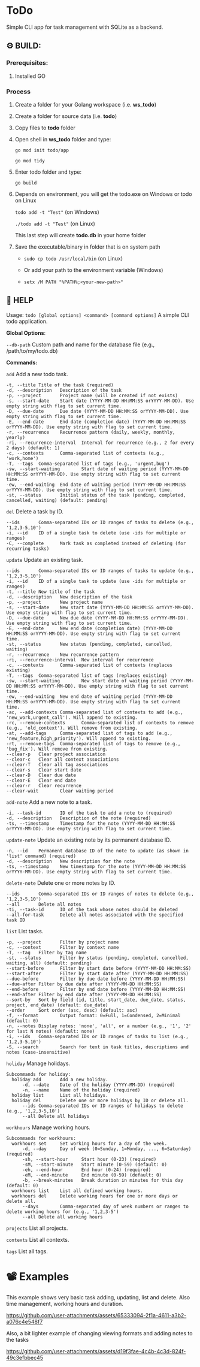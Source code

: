 # ToDo
Simple CLI app for task management with SQLite as a backend.


## ⚙️ BUILD:

### Prerequisites:
1. Installed GO

### Process
1. Create a folder for your Golang workspace (i.e. **ws_todo**)
2. Create a folder for source data (i.e. **todo**)
3. Copy files to **todo** folder
4. Open shell in **ws_todo** folder and type:
   
   `go mod init todo/app`
     
   `go mod tidy`
6. Enter todo folder and type:

   `go build`
8. Depends on environment, you will get the todo.exe on Windows or todo on Linux

   `todo add -t "Test"`   (on Windows)
    
   `./todo add -t "Test"` (on Linux)

    This last step will create **todo.db** in your home folder
10. Save the executable/binary in folder that is on system path
    * `sudo cp todo /usr/local/bin` (on Linux)
  
    * Or add your path to the environment variable (Windows)
    * `setx /M PATH "%PATH%;<your-new-path>"`
    


## 🎒 HELP


Usage: `todo [global options] <command> [command options]`
  A simple CLI todo application.

**Global Options**:

  `--db-path`     Custom path and name for the database file (e.g., /path/to/my/todo.db)

**Commands:**

  `add`  Add a new todo task.
  
    -t, --title Title of the task (required)
    -d, --description   Description of the task
    -p, --project       Project name (will be created if not exists)
    -s, --start-date    Start date (YYYY-MM-DD HH:MM:SS orYYYY-MM-DD). Use empty string with flag to set current time.
    -D, --due-date      Due date (YYYY-MM-DD HH:MM:SS orYYYY-MM-DD). Use empty string with flag to set current time.
    -E, --end-date      End date (completion date) (YYYY-MM-DD HH:MM:SS orYYYY-MM-DD). Use empty string with flag to set current time.
    -r, --recurrence    Recurrence pattern (daily, weekly, monthly, yearly)
    -ri, --recurrence-interval  Interval for recurrence (e.g., 2 for every 2 days) (default: 1)
    -c, --contexts      Comma-separated list of contexts (e.g., 'work,home')
    -T, --tags  Comma-separated list of tags (e.g., 'urgent,bug')
    -sw, --start-waiting        Start date of waiting period (YYYY-MM-DD HH:MM:SS orYYYY-MM-DD). Use empty string with flag to set current time.
    -ew, --end-waiting  End date of waiting period (YYYY-MM-DD HH:MM:SS orYYYY-MM-DD). Use empty string with flag to set current time.
    -st, --status       Initial status of the task (pending, completed, cancelled, waiting) (default: pending)


  `del`   Delete a task by ID.
  
    --ids       Comma-separated IDs or ID ranges of tasks to delete (e.g., '1,2,3-5,10')
    -i, --id    ID of a single task to delete (use -ids for multiple or ranges)
    -C, --complete      Mark task as completed instead of deleting (for recurring tasks)

  `update`        Update an existing task.
  
    --ids       Comma-separated IDs or ID ranges of tasks to update (e.g., '1,2,3-5,10')
    -i, --id    ID of a single task to update (use -ids for multiple or ranges)
    -t, --title New title of the task
    -d, --description   New description of the task
    -p, --project       New project name
    -s, --start-date    New start date (YYYY-MM-DD HH:MM:SS orYYYY-MM-DD). Use empty string with flag to set current time.
    -D, --due-date      New due date (YYYY-MM-DD HH:MM:SS orYYYY-MM-DD). Use empty string with flag to set current time.
    -E, --end-date      New end date (completion date) (YYYY-MM-DD HH:MM:SS orYYYY-MM-DD). Use empty string with flag to set current time.
    -st, --status       New status (pending, completed, cancelled, waiting)
    -r, --recurrence    New recurrence pattern
    -ri, --recurrence-interval  New interval for recurrence
    -c, --contexts      Comma-separated list of contexts (replaces existing)
    -T, --tags  Comma-separated list of tags (replaces existing)
    -sw, --start-waiting        New start date of waiting period (YYYY-MM-DD HH:MM:SS orYYYY-MM-DD). Use empty string with flag to set current time.
    -ew, --end-waiting  New end date of waiting period (YYYY-MM-DD HH:MM:SS orYYYY-MM-DD). Use empty string with flag to set current time.
    -ac, --add-contexts Comma-separated list of contexts to add (e.g., 'new_work,urgent_call'). Will append to existing.
    -rc, --remove-contexts      Comma-separated list of contexts to remove (e.g., 'old_context'). Will remove from existing.
    -at, --add-tags     Comma-separated list of tags to add (e.g., 'new_feature,high_priority'). Will append to existing.
    -rt, --remove-tags  Comma-separated list of tags to remove (e.g., 'bug_fix'). Will remove from existing.
    --clear-p   Clear project association
    --clear-c   Clear all context associations
    --clear-T   Clear all tag associations
    --clear-s   Clear start date
    --clear-D   Clear due date
    --clear-E   Clear end date
    --clear-r   Clear recurrence
    --clear-wait        Clear waiting period


  `add-note`      Add a new note to a task.
  
    -i, --task-id       ID of the task to add a note to (required)
    -d, --description   Description of the note (required)
    -ts, --timestamp    Timestamp for the note (YYYY-MM-DD HH:MM:SS orYYYY-MM-DD). Use empty string with flag to set current time.


  `update-note`   Update an existing note by its permanent database ID.
  
    -n, --id    Permanent database ID of the note to update (as shown in 'list' command) (required)
    -d, --description   New description for the note
    -ts, --timestamp    New timestamp for the note (YYYY-MM-DD HH:MM:SS orYYYY-MM-DD). Use empty string with flag to set current time.

  `delete-note`   Delete one or more notes by ID.
  
    --ids       Comma-separated IDs or ID ranges of notes to delete (e.g., '1,2,3-5,10')
    --all       Delete all notes
    -ti, --task-id      ID of the task whose notes should be deleted
    --all-for-task      Delete all notes associated with the specified task ID


  `list`  List tasks.
  
    -p, --project       Filter by project name
    -c, --context       Filter by context name
    -T, --tag   Filter by tag name
    -st, --status       Filter by status (pending, completed, cancelled, waiting, all) (default: pending)
    --start-before      Filter by start date before (YYYY-MM-DD HH:MM:SS)
    --start-after       Filter by start date after (YYYY-MM-DD HH:MM:SS)
    --due-before        Filter by due date before (YYYY-MM-DD HH:MM:SS)
    --due-after Filter by due date after (YYYY-MM-DD HH:MM:SS)
    --end-before        Filter by end date before (YYYY-MM-DD HH:MM:SS)
    --end-after Filter by end date after (YYYY-MM-DD HH:MM:SS)
    --sort-by   Sort by field (id, title, start_date, due_date, status, project, end_date) (default: due_date)
    --order     Sort order (asc, desc) (default: asc)
    -f, --format        Output format: 0=Full, 1=Condensed, 2=Minimal (default: 0)
    -n, --notes Display notes: 'none', 'all', or a number (e.g., '1', '2' for last N notes) (default: none)
    -i, --ids   Comma-separated IDs or ID ranges of tasks to list (e.g., '1,2,3-5,10')
    -S, --search        Search for text in task titles, descriptions and notes (case-insensitive)



  `holiday`       Manage holidays.
  
    Subcommands for holiday:
      holiday add       Add a new holiday.
          -d, --date    Date of the holiday (YYYY-MM-DD) (required)
          -n, --name    Name of the holiday (required)
      holiday list      List all holidays.
      holiday del       Delete one or more holidays by ID or delete all.
          --ids Comma-separated IDs or ID ranges of holidays to delete (e.g., '1,2,3-5,10')
          --all Delete all holidays

  `workhours`     Manage working hours.
  
    Subcommands for workhours:
      workhours set     Set working hours for a day of the week.
          -d, --day     Day of week (0=Sunday, 1=Monday, ..., 6=Saturday) (required)
          -sh, --start-hour     Start hour (0-23) (required)
          -sM, --start-minute   Start minute (0-59) (default: 0)
          -eh, --end-hour       End hour (0-24) (required)
          -eM, --end-minute     End minute (0-59) (default: 0)
          -b, --break-minutes   Break duration in minutes for this day (default: 0)
      workhours list    List all defined working hours.
      workhours del     Delete working hours for one or more days or delete all.
          --days        Comma-separated day of week numbers or ranges to delete working hours for (e.g., '1,2,3-5')
          --all Delete all working hours


  `projects`      List all projects.

  `contexts`      List all contexts.

  `tags`  List all tags.


# 📽️ Examples
This example shows very basic task adding, updating, list and delete. Also time management, working hours and duration.




https://github.com/user-attachments/assets/65333094-2f1a-4611-a3b2-a076c4e548f7

Also, a bit lighter example of changing viewing formats and adding notes to the tasks



https://github.com/user-attachments/assets/d19f3fae-4c4b-4c3d-824f-49c3efbbec45

